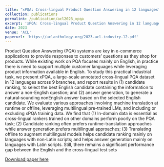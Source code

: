 ```yaml
---
title: "xPQA: Cross-lingual Product Question Answering in 12 languages"
collection: publications
permalink: /publication/acl2023_xpqa
excerpt: 'xPQA: Cross-lingual Product Question Answering in 12 languages'
date: 2023
venue: 'ACL'
paperurl: 'https://aclanthology.org/2023.acl-industry.12.pdf'
---
```

Product Question Answering (PQA) systems
are key in e-commerce applications to provide
responses to customers’ questions as they shop
for products. While existing work on PQA focuses mainly on English, in practice there is
need to support multiple customer languages
while leveraging product information available
in English. To study this practical industrial
task, we present xPQA, a large-scale annotated cross-lingual PQA dataset in 12 languages
across 9 branches, and report results in (1) candidate ranking, to select the best English candidate containing the information to answer
a non-English question; and (2) answer generation, to generate a natural-sounding nonEnglish answer based on the selected English
candidate. We evaluate various approaches involving machine translation at runtime or offline, leveraging multilingual pre-trained LMs,
and including or excluding xPQA training data.
We find that (1) In-domain data is essential as
cross-lingual rankers trained on other domains
perform poorly on the PQA task; (2) Candidate
ranking often prefers runtime-translation approaches while answer generation prefers multilingual approaches; (3) Translating offline to
augment multilingual models helps candidate
ranking mainly on languages with non-Latin
scripts; and helps answer generation mainly on
languages with Latin scripts. Still, there remains a significant performance gap between
the English and the cross-lingual test sets

[Download paper here](https://aclanthology.org/2023.acl-industry.12.pdf)
